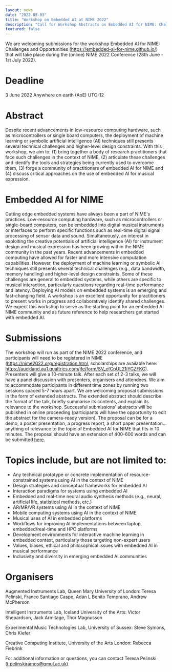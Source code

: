 ```yaml
---
layout: news
date: "2022-05-03"
title: "Workshop on Embedded AI at NIME 2022"
description: "Call for Workshop Abstracts on Embedded AI for NIME: Challenges and Opportunities."
featured: false
---
```


<script>
  import CaptionedImage from "../../components/Images/CaptionedImage.svelte"
</script>


We are welcoming submissions for the workshop Embedded AI for NIME: Challenges and Opportunities (https://embedded-ai-for-nime.github.io/) that will take place during the (online) NIME 2022 Conference (28th June - 1st July 2022).

<CaptionedImage
  src="research/projects/protolangspil2.jpg"
  alt="The proto-langspil digital musical instrument with Bela hardware platform inside."
  caption="The Intelligent Instrument Lab's proto-langspil instrument with a Bela inside."/>

# Deadline

3 June 2022 Anywhere on earth (AoE) UTC-12

# Abstract

Despite recent advancements in low-resource computing hardware, such as microcontrollers or single board computers, the deployment of machine learning or symbolic artificial intelligence (AI) techniques still presents several technical challenges and higher-level design constraints. With this workshop, we aim to: (1) bring together a body of research practitioners that face such challenges in the context of NIME, (2) articulate these challenges and identify the tools and strategies being currently used to overcome them, (3) forge a community of practitioners of embedded AI for NIME and (4) discuss critical approaches on the use of embedded AI for musical expression.

# Embedded AI for NIME

Cutting edge embedded systems have always been a part of NIME's practices. Low-resource computing hardware, such as microcontrollers or single-board computers, can be embedded into digital musical instruments or interfaces to perform specific functions such as real-time digital signal processing of sensor data and sound. Simultaneously, an interest in exploiting the creative potentials of artificial intelligence (AI) for instrument design and musical expression has been growing within the NIME community in the past years. Recent advancements in embedded computing have allowed for faster and more intensive computation capabilities. However, the deployment of machine learning or symbolic AI techniques still presents several technical challenges (e.g., data bandwidth, memory handling) and higher-level design constraints. Some of these challenges are general to embedded systems, while others are specific to musical interaction, particularly questions regarding real-time performance and latency. Deploying AI models on embedded systems is an emerging and fast-changing field. A workshop is an excellent opportunity for practitioners to present works in progress and collaboratively identify shared challenges. We expect this workshop to serve as the starting point for an embedded AI NIME community and as future reference to help researchers get started with embedded AI.

# Submissions

The workshop will run as part of the NIME 2022 conference, and participants will need to be registered in NIME (https://nime2022.org/registration.html, scholarships are available here: https://auckland.au1.qualtrics.com/jfe/form/SV_efCpUL21iYGZFKC). Presenters will give a 10-minute talk. After each set of 2-3 talks, we will have a panel discussion with presenters, organisers and attendees. We aim to accommodate participants in different time zones by running two sessions spaced 5-7 hours apart. We are welcoming proposal submissions in the form of extended abstracts. The extended abstract should describe the format of the talk, briefly summarise its contents, and explain its relevance to the workshop. Successful submissions’ abstracts will be published in online proceeding (participants will have the opportunity to edit the abstract for the camera-ready version). The proposal can be for a demo, a poster presentation, a progress report, a short paper presentation... anything of relevance to the topic of Embedded AI for NIME that fits in 10 minutes. The proposal should have an extension of 400-600 words and can be submitted <a href="https://docs.google.com/forms/d/e/1FAIpQLSf45SRpbpJyWKkbibhp4UDZ1MwQW_NKTohkwAvAsaCB4tFx8g/viewform">here</a>.

# Topics include, but are not limited to:

- Any technical prototype or concrete implementation of resource-constrained systems using AI in the context of NIME
- Design strategies and conceptual frameworks for embedded AI
- Interaction paradigms for systems using embedded AI
- Embedded and real-time neural audio synthesis methods (e.g., neural, artificial life, statistical methods, etc.)
- AR/MR/VR systems using AI in the context of NIME
- Mobile computing systems using AI in the context of NIME
- Musical uses of AI in embedded platforms
- Workflows for improving AI implementations between laptop, embedded/real-time and HPC platforms
- Development environments for interactive machine learning in embedded context, particularly those targeting non-expert users
- Values, biases, ethical and philosophical issues with embedded AI in musical performance
- Inclusivity and diversity in emerging embedded AI communities

# Organisers

Augmented Instruments Lab, Queen Mary University of London: Teresa Pelinski, Franco Santiago Caspe, Adán L Benito Temprano, Andrew McPherson

Intelligent Instruments Lab, Iceland University of the Arts: Victor Shepardson, Jack Armitage, Thor Magnusson

Experimental Music Technologies Lab, University of Sussex: Steve Symons, Chris Kiefer

Creative Computing Institute, University of the Arts London: Rebecca Fiebrink

For additional information or questions, you can contact Teresa Pelinski (t.pelinskiramos@qmul.ac.uk).

